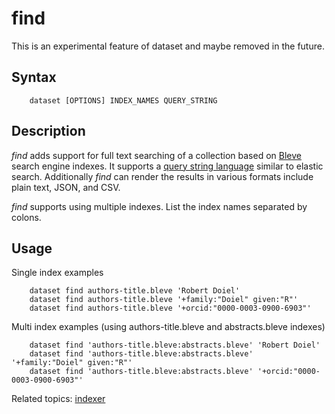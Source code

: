 
# find

This is an experimental feature of dataset and maybe removed in the future.

## Syntax

```
    dataset [OPTIONS] INDEX_NAMES QUERY_STRING
```

## Description

_find_ adds support for full text searching of a collection based on [Bleve](https://www.blevesearch.com) search
engine indexes.  It supports a [query string language](http://www.blevesearch.com/docs/Query-String-Query/) 
similar to elastic search. Additionally _find_ can render the results in various formats include plain text, JSON, and CSV.

_find_ supports using multiple indexes. List the index names separated by colons.

## Usage

Single index examples

```
    dataset find authors-title.bleve 'Robert Doiel'
    dataset find authors-title.bleve '+family:"Doiel" given:"R"'
    dataset find authors-title.bleve '+orcid:"0000-0003-0900-6903"'
```

Multi index examples (using authors-title.bleve and abstracts.bleve indexes)

```
    dataset find 'authors-title.bleve:abstracts.bleve' 'Robert Doiel'
    dataset find 'authors-title.bleve:abstracts.bleve' '+family:"Doiel" given:"R"'
    dataset find 'authors-title.bleve:abstracts.bleve' '+orcid:"0000-0003-0900-6903"'
```

Related topics: [indexer](indexer.html)

